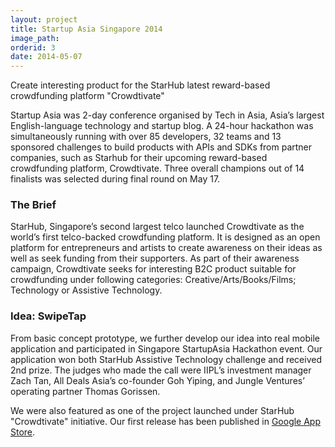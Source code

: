 ```yaml
---
layout: project
title: Startup Asia Singapore 2014
image_path: 
orderid: 3
date: 2014-05-07
---
```

Create interesting product for the StarHub latest reward-based crowdfunding platform "Crowdtivate" 
<!--more-->

Startup Asia was 2-day conference organised by Tech in Asia, Asia’s largest English-language technology and startup blog. A 24-hour hackathon was simultaneously running with over 85 developers, 32 teams and 13 sponsored challenges to build products with APIs and SDKs from partner companies, such as Starhub for their upcoming reward-based crowdfunding platform, Crowdtivate. Three overall champions out of 14 finalists was selected during final round on May 17. 

### The Brief
StarHub, Singapore’s second largest telco launched Crowdtivate as the world’s first telco-backed crowdfunding platform. It is designed as an open platform for entrepreneurs and artists to create awareness on their ideas as well as seek funding from their supporters. As part of their awareness campaign, Crowdtivate seeks for interesting B2C product suitable for crowdfunding under following categories: Creative/Arts/Books/Films; Technology or Assistive Technology.

### Idea: SwipeTap
From basic concept prototype, we further develop our idea into real mobile application and participated in Singapore StartupAsia Hackathon event. Our application won both StarHub Assistive Technology challenge and received 2nd prize. The judges who made the call were IIPL’s investment manager Zach Tan, All Deals Asia’s co-founder Goh Yiping, and Jungle Ventures’ operating partner Thomas Gorissen. 

We were also featured as one of the project launched under StarHub "Crowdtivate" initiative. Our first release has been published in [Google App Store](https://play.google.com/store/apps/details?id=com.sg.swipetap&hl=en).